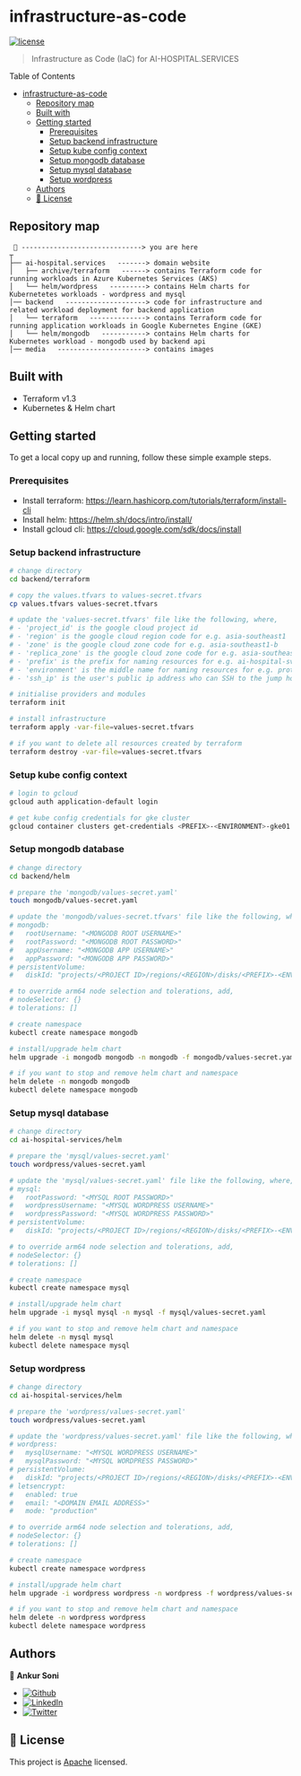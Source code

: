# infrastructure-as-code

[![license](https://img.shields.io/github/license/ai-hospital-services/medicine-prescriber-prototype)](/LICENSE)

> Infrastructure as Code (IaC) for AI-HOSPITAL.SERVICES

Table of Contents
- [infrastructure-as-code](#infrastructure-as-code)
	- [Repository map](#repository-map)
	- [Built with](#built-with)
	- [Getting started](#getting-started)
		- [Prerequisites](#prerequisites)
		- [Setup backend infrastructure](#setup-backend-infrastructure)
		- [Setup kube config context](#setup-kube-config-context)
		- [Setup mongodb database](#setup-mongodb-database)
		- [Setup mysql database](#setup-mysql-database)
		- [Setup wordpress](#setup-wordpress)
	- [Authors](#authors)
	- [📝 License](#-license)


## Repository map
```text
 📌 ------------------------------> you are here
┬
├── ai-hospital.services   -------> domain website
│   ├── archive/terraform   ------> contains Terraform code for running workloads in Azure Kubernetes Services (AKS)
│   └── helm/wordpress   ---------> contains Helm charts for Kubernetetes workloads - wordpress and mysql
│── backend   --------------------> code for infrastructure and related workload deployment for backend application
│   └── terraform   --------------> contains Terraform code for running application workloads in Google Kubernetes Engine (GKE)
│   └── helm/mongodb   -----------> contains Helm charts for Kubernetes workload - mongodb used by backend api
│── media   ----------------------> contains images
```


## Built with
- Terraform v1.3
- Kubernetes & Helm chart


## Getting started
To get a local copy up and running, follow these simple example steps.

### Prerequisites
- Install terraform: https://learn.hashicorp.com/tutorials/terraform/install-cli
- Install helm: https://helm.sh/docs/intro/install/
- Install gcloud cli: https://cloud.google.com/sdk/docs/install

### Setup backend infrastructure
```sh
# change directory
cd backend/terraform

# copy the values.tfvars to values-secret.tfvars
cp values.tfvars values-secret.tfvars

# update the 'values-secret.tfvars' file like the following, where,
# - 'project_id' is the google cloud project id
# - 'region' is the google cloud region code for e.g. asia-southeast1
# - 'zone' is the google cloud zone code for e.g. asia-southeast1-b
# - 'replica_zone' is the google cloud zone code for e.g. asia-southeast1-c
# - 'prefix' is the prefix for naming resources for e.g. ai-hospital-svcs
# - 'environment' is the middle name for naming resources for e.g. prototype
# - 'ssh_ip' is the user's public ip address who can SSH to the jump host

# initialise providers and modules
terraform init

# install infrastructure
terraform apply -var-file=values-secret.tfvars

# if you want to delete all resources created by terraform
terraform destroy -var-file=values-secret.tfvars
```

### Setup kube config context
```sh
# login to gcloud
gcloud auth application-default login

# get kube config credentials for gke cluster
gcloud container clusters get-credentials <PREFIX>-<ENVIRONMENT>-gke01 --region <REGION> --project <PROJECT ID>
```

### Setup mongodb database
```sh
# change directory
cd backend/helm

# prepare the 'mongodb/values-secret.yaml'
touch mongodb/values-secret.yaml

# update the 'mongodb/values-secret.tfvars' file like the following, where,
# mongodb:
#   rootUsername: "<MONGODB ROOT USERNAME>"
#   rootPassword: "<MONGODB ROOT PASSWORD>"
#   appUsername: "<MONGODB APP USERNAME>"
#   appPassword: "<MONGODB APP PASSWORD>"
# persistentVolume:
#   diskId: "projects/<PROJECT ID>/regions/<REGION>/disks/<PREFIX>-<ENVIRONMENT>-mongodbdisk01"

# to override arm64 node selection and tolerations, add,
# nodeSelector: {}
# tolerations: []

# create namespace
kubectl create namespace mongodb

# install/upgrade helm chart
helm upgrade -i mongodb mongodb -n mongodb -f mongodb/values-secret.yaml

# if you want to stop and remove helm chart and namespace
helm delete -n mongodb mongodb
kubectl delete namespace mongodb
```

### Setup mysql database
```sh
# change directory
cd ai-hospital-services/helm

# prepare the 'mysql/values-secret.yaml'
touch wordpress/values-secret.yaml

# update the 'mysql/values-secret.yaml' file like the following, where,
# mysql:
#   rootPassword: "<MYSQL ROOT PASSWORD>"
#   wordpressUsername: "<MYSQL WORDPRESS USERNAME>"
#   wordpressPassword: "<MYSQL WORDPRESS PASSWORD>"
# persistentVolume:
#   diskId: "projects/<PROJECT ID>/regions/<REGION>/disks/<PREFIX>-<ENVIRONMENT>-mysqldisk01"

# to override arm64 node selection and tolerations, add,
# nodeSelector: {}
# tolerations: []

# create namespace
kubectl create namespace mysql

# install/upgrade helm chart
helm upgrade -i mysql mysql -n mysql -f mysql/values-secret.yaml

# if you want to stop and remove helm chart and namespace
helm delete -n mysql mysql
kubectl delete namespace mysql
```

### Setup wordpress
```sh
# change directory
cd ai-hospital-services/helm

# prepare the 'wordpress/values-secret.yaml'
touch wordpress/values-secret.yaml

# update the 'wordpress/values-secret.yaml' file like the following, where,
# wordpress:
#   mysqlUsername: "<MYSQL WORDPRESS USERNAME>"
#   mysqlPassword: "<MYSQL WORDPRESS PASSWORD>"
# persistentVolume:
#   diskId: "projects/<PROJECT ID>/regions/<REGION>/disks/<PREFIX>-<ENVIRONMENT>-wordpressdisk01"
# letsencrypt:
#   enabled: true
#   email: "<DOMAIN EMAIL ADDRESS>"
#   mode: "production"

# to override arm64 node selection and tolerations, add,
# nodeSelector: {}
# tolerations: []

# create namespace
kubectl create namespace wordpress

# install/upgrade helm chart
helm upgrade -i wordpress wordpress -n wordpress -f wordpress/values-secret.yaml

# if you want to stop and remove helm chart and namespace
helm delete -n wordpress wordpress
kubectl delete namespace wordpress
```


## Authors

👤 **Ankur Soni**

- [![Github](https://img.shields.io/github/followers/ankursoni?style=social)](https://github.com/ankursoni)
- [![LinkedIn](https://img.shields.io/badge/LinkedIn-0077B5?style=for-the-badge&logo=linkedin&logoColor=white)](https://linkedin.com/in/ankursoniji)
- [![Twitter](https://img.shields.io/twitter/url/https/twitter.com/fold_left.svg?style=social&label=Follow%20%40ankursoniji)](https://twitter.com/ankursoniji)


## 📝 License

This project is [Apache](./LICENSE) licensed.
